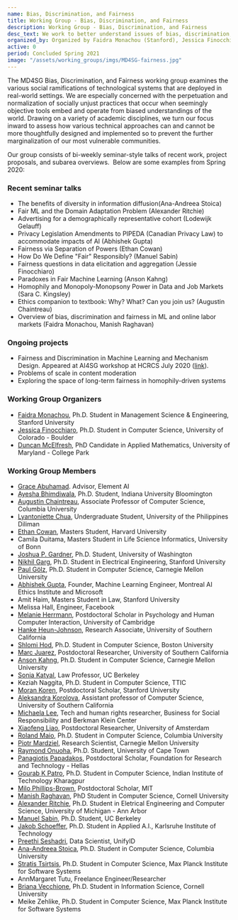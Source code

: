 ```yaml
---
name: Bias, Discrimination, and Fairness
title: Working Group - Bias, Discrimination, and Fairness
description: Working Group - Bias, Discrimination, and Fairness
desc_text: We work to better understand issues of bias, discrimination, and fairness that arise when technological systems are deployed in social and economic environments.
organized_by: Organized by Faidra Monachou (Stanford), Jessica Finocchiaro (University of Colorado - Boulder), and Duncan McElfresh (University of Maryland)
active: 0
period: Concluded Spring 2021
image: "/assets/working_groups/imgs/MD4SG-fairness.jpg"
---
```


The MD4SG Bias, Discrimination, and Fairness working group examines the various social ramifications of technological systems that are deployed in real-world settings. We are especially concerned with the perpetuation and normalization of socially unjust practices that occur when seemingly objective tools embed and operate from biased understandings of the world. Drawing on a variety of academic disciplines, we turn our focus inward to assess how various technical approaches can and cannot be more thoughtfully designed and implemented so to prevent the further marginalization of our most vulnerable communities.

Our group consists of bi-weekly seminar-style talks of recent work, project proposals, and subarea overviews.  Below are some examples from Spring 2020:

### Recent seminar talks

*   The benefits of diversity in information diffusion(Ana-Andreea Stoica)
*   Fair ML and the Domain Adaptation Problem (Alexander Ritchie)
*   Advertising for a demographically representative cohort (Lodewijk Gelauff)
*   Privacy Legislation Amendments to PIPEDA (Canadian Privacy Law) to accommodate impacts of AI (Abhishek Gupta)
*   Fairness via Separation of Powers (Ethan Cowan)
*   How Do We Define "Fair" Responsibly? (Manuel Sabin)
*   Fairness questions in data elicitation and aggregation (Jessie Finocchiaro)
*   Paradoxes in Fair Machine Learning (Anson Kahng)
*   Homophily and Monopoly-Monopsony Power in Data and Job Markets (Sara C. Kingsley)
*   Ethics companion to textbook: Why? What? Can you join us? (Augustin Chaintreau)
*   Overview of bias, discrimination and fairness in ML and online labor markets (Faidra Monachou, Manish Raghavan)

### Ongoing projects

*   Fairness and Discrimination in Machine Learning and Mechanism Design. Appeared at AI4SG workshop at HCRCS July 2020 ([link](https://crcs.seas.harvard.edu/files/crcs/files/ai4sg_2020_paper_28.pdf)).
*   Problems of scale in content moderation
*   Exploring the space of long-term fairness in homophily-driven systems

### Working Group Organizers

- [Faidra Monachou](#), Ph.D. Student in Management Science & Engineering, Stanford University
- [Jessica Finocchiaro](https://jfinocchiaro.github.io/), Ph.D. Student in Computer Science, University of Colorado - Boulder
- [Duncan McElfresh](http://www.cs.umd.edu/~dmcelfre/), PhD Candidate in Applied Mathematics, University of Maryland - College Park

### Working Group Members

- [Grace Abuhamad](https://internetpolicy.mit.edu/team/grace-abuhamad/). Advisor, Element AI
- [Ayesha Bhimdiwala](https://aysh20.github.io/), Ph.D. Student, Indiana University Bloomington
- [Augustin Chaintreau](http://www.cs.columbia.edu/~augustin/), Associate Professor of Computer Science, Columbia University
- [Lyantoniette Chua](https://up-diliman.academia.edu/LyantonietteChua), Undergraduate Student, University of the Philippines Diliman
- [Ethan Cowan](https://datascience.harvard.edu/people/ethan-cowan), Masters Student, Harvard University
- Camila Duitama, Masters Student in Life Science Informatics, University of Bonn
- [Joshua P. Gardner](https://homes.cs.washington.edu/~jpgard/), Ph.D. Student, University of Washington
- [Nikhil Garg](http://gargnikhil.com/), Ph.D. Student in Electrical Engineering, Stanford University
- [Paul Gölz](https://paulgoelz.de/), Ph.D. Student in Computer Science, Carnegie Mellon University
- [Abhishek Gupta](https://atg-abhishek.github.io/), Founder, Machine Learning Engineer, Montreal AI Ethics Institute and Microsoft
- Amit Haim, Masters Student in Law, Stanford University
- Melissa Hall, Engineer, Facebook
- [Melanie Herrmann](https://www.vizzuality.com/about/melanie-herrmann/), Postdoctoral Scholar in Psychology and Human Computer Interaction, University of Cambridge
- [Hanke Heun-Johnson](https://healthpolicy.usc.edu/author/hanke-heun-johnson-phd/), Research Associate, University of Southern California
- [Shlomi Hod](https://shlomi.hod.xyz/), Ph.D. Student in Computer Science, Boston University
- [Marc Juarez](https://sites.usc.edu/mjuarezm/), Postdoctoral Researcher, University of Southern California
- [Anson Kahng](https://www.cs.cmu.edu/~akahng/), Ph.D. Student in Computer Science, Carnegie Mellon University
- [Sonia Katyal](https://www.law.berkeley.edu/our-faculty/faculty-profiles/sonia-katyal/), Law Professor, UC Berkeley
- Keziah Naggita, Ph.D. Student in Computer Science, TTIC
- [Moran Koren](https://profiles.stanford.edu/moran-koren), Postdoctoral Scholar, Stanford University
- [Aleksandra Korolova](https://www.korolova.com/), Assistant professor of Computer Science, University of Southern California
- [Michaela Lee](https://www.bsr.org/en/about/staff-bio/michaela-lee/), Tech and human rights researcher, Business for Social Responsibility and Berkman Klein Center
- [Xiaofeng Liao](https://www.uva.nl/en/profile/l/i/x.liao/x.liao.html), Postdoctoral Researcher, University of Amsterdam
- [Roland Maio](https://rolandmaio.github.io/), Ph.D. Student in Computer Science, Columbia University
- [Piotr Mardziel](https://piotr.mardziel.com/), Research Scientist, Carnegie Mellon University
- [Raymond Onuoha](https://en.unesco.org/inclusivepolicylab/users/raymond-onuoha), Ph.D. Student, University of Cape Town
- [Panagiotis Papadakos](http://users.ics.forth.gr/~papadako/), Postdoctoral Scholar, Foundation for Research and Technology - Hellas
- [Gourab K Patro](https://gourabkumarpatro.github.io/), Ph.D. Student in Computer Science, Indian Institute of Technology Kharagpur
- [Milo Phillips-Brown](http://www.milopb.com/), Postdoctoral Scholar, MIT
- [Manish Raghavan](https://www.cs.cornell.edu/~manish/), PhD Student in Computer Science, Cornell University
- [Alexander Ritchie](https://aritchie9590.github.io/), Ph.D. Student in Eletrical Engineering and Computer Science, University of Michigan - Ann Arbor
- [Manuel Sabin](https://people.eecs.berkeley.edu/~msabin/), Ph.D. Student, UC Berkeley
- [Jakob Schoeffer](https://www.ksri.kit.edu/english/team_jakob_schoeffer.php/), Ph.D. Student in Applied A.I., Karlsruhe Institute of Technology
- [Preethi Seshadri](https://www.linkedin.com/in/preethi-seshadri/), Data Scientist, UnifyID
- [Ana-Andreea Stoica](http://www.columbia.edu/~as5001/), Ph.D. Student in Computer Science, Columbia University
- [Stratis Tsirtsis](https://stsirtsis.github.io/), Ph.D. Student in Computer Science, Max Planck Institute for Software Systems
- AnnMargaret Tutu, Freelance Engineer/Researcher
- [Briana Vecchione](https://brianavecchione.com/), Ph.D. Student in Information Science, Cornell University
- Meike Zehlike, Ph.D. Student in Computer Science, Max Planck Institute for Software Systems